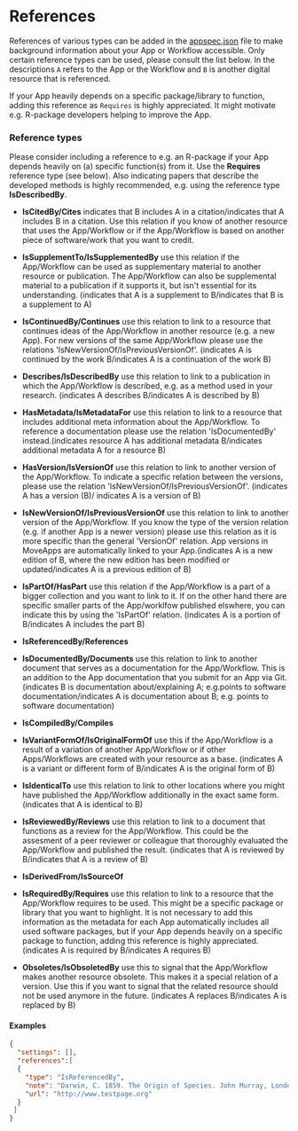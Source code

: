 # References
References of various types can be added in the [appspec.json](appspec.md) file to make background information about your App or Workflow accessible. Only certain reference types can be used, please consult the list below. In the descriptions `A` refers to the App or the Workflow and `B` is another digital resource that is referenced.

If your App heavily depends on a specific package/library to function, adding this reference as `Requires` is highly appreciated. It might motivate e.g. R-package developers helping to improve the App.


### Reference types
Please consider including a reference to e.g. an R-package if your App depends heavily on (a) specific function(s) from it. Use the **Requires** reference type (see below). Also indicating papers that describe the developed methods is highly recommended, e.g. using the reference type **IsDescribedBy**.

- **IsCitedBy/Cites** indicates that B includes A in a citation/indicates that A includes B in a citation. Use this relation if you know of another resource that uses the App/Workflow or if the App/Workflow is based on another piece of software/work that you want to credit.
- **IsSupplementTo/IsSupplementedBy** use this relation if the App/Workflow can be used as supplementary material to another resource or publication. The App/Workflow can also be supplemental material to a publication if it supports it, but isn't essential for its understanding. (indicates that A is a supplement to B/indicates that B is a supplement  to A)
- **IsContinuedBy/Continues** use this relation to link to a resource that continues ideas of the App/Workflow in another resource (e.g. a new App). For new versions of the same App/Workflow please use the relations 'IsNewVersionOf/IsPreviousVersionOf'. (indicates A is continued by the work B/indicates A is a continuation of the work B)
- **Describes/IsDescribedBy** use this relation to link to a publication in which the App/Workflow is described, e.g. as a method used in your research. (indicates A describes B/indicates A is described by B)
- **HasMetadata/IsMetadataFor** use this relation to link to a resource that includes additional meta information about the App/Workflow. To reference a documentation please use the relation 'IsDocumentedBy' instead.(indicates resource A has additional metadata B/indicates additional metadata A for a resource B)
- **HasVersion/IsVersionOf** use this relation to link to another version of the App/Workflow. To indicate a specific relation between the versions, please use the relation 'IsNewVersionOf/IsPreviousVersionOf'. (indicates A has a version (B)/ indicates A is a version of B)
- **IsNewVersionOf/IsPreviousVersionOf** use this relation to link to another version of the App/Workflow. If you know the type of the version relation (e.g. if another App is a newer version) please use this relation as it is more specific than the general 'VersionOf' relation. App versions in MoveApps are automatically linked to your App.(indicates A is a new edition of B, where the new edition has been modified or updated/indicates A is a previous edition of B)
- **IsPartOf/HasPart** use this relation if the App/Workflow is a part of a bigger collection and you want to link to it. If on the other hand there are specific smaller parts of the App/worklfow published elswhere, you can indicate this by using the 'IsPartOf' relation. (indicates A is a portion of B/indicates A includes the part B)
- **IsReferencedBy/References**


- **IsDocumentedBy/Documents** use this relation to link to another document that serves as a documentation for the App/Workflow. This is an addition to the App documentation that you submit for an App via Git. (indicates B is documentation about/explaining A; e.g.points to software documentation/indicates A is documentation about B; e.g. points to software documentation)
- **IsCompiledBy/Compiles**


- **IsVariantFormOf/IsOriginalFormOf** use this if the App/Workflow is a result of a variation of another App/Workflow or if other Apps/Workflows are created with your resource as a base. (indicates A is a variant or different form of B/indicates A is the original form of B)
- **IsIdenticalTo** use this relation to link to other locations where you might have published the App/Workflow additionally in the exact same form. (indicates that A is identical to B)
- **IsReviewedBy/Reviews** use this relation to link to a document that functions as a review for the App/Workflow. This could be the assesment of a peer reviewer or colleague that thoroughly evaluated the App/Workflow and published the result. (indicates that A is reviewed by B/indicates that A is a review of B)
- **IsDerivedFrom/IsSourceOf**


- **IsRequiredBy/Requires** use this relation to link to a resource that the App/Workflow requires to be used. This might be a specific package or library that you want to highlight. It is not necessary to add this information as the metadata for each App automatically includes all used software packages, but if your App depends heavily on a specific package to function, adding this reference is highly appreciated. (indicates A is required by B/indicates A requires B)
- **Obsoletes/IsObsoletedBy** use this to signal that the App/Workflow makes another resource obsolete. This makes it a special relation of a version. Use this if you want to signal that the related resource should not be used anymore in the future. (indicates A replaces B/indicates A is replaced by B)

#### Examples

```json
{
  "settings": [],
  "references":[
  {
    "type": "IsReferencedBy",
    "note": "Darwin, C. 1859. The Origin of Species. John Murray, London",
    "url": "http://www.testpage.org"
  }
 ]
}
```
